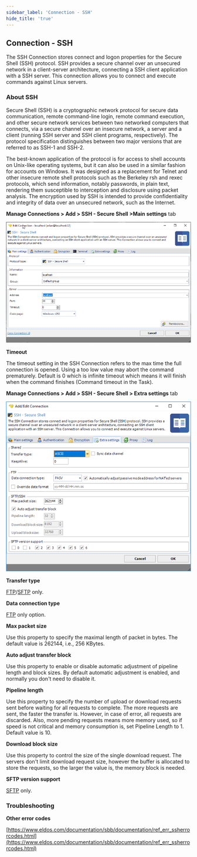 ```yaml
---
sidebar_label: 'Connection - SSH'
hide_title: 'true'
---
```


## Connection - SSH

The SSH Connection stores connect and logon properties for the Secure Shell (SSH) protocol. SSH provides a secure channel over an unsecured network in a client-server architecture, connecting a SSH client application with a SSH server. This connection allows you to connect and execute commands against Linux servers.
 
### About SSH

Secure Shell (SSH) is a cryptographic network protocol for secure data communication, remote command-line login, remote command execution, and other secure network services between two networked computers that connects, via a secure channel over an insecure network, a server and a client (running SSH server and SSH client programs, respectively). The protocol specification distinguishes between two major versions that are referred to as SSH-1 and SSH-2.
 
The best-known application of the protocol is for access to shell accounts on Unix-like operating systems, but it can also be used in a similar fashion for accounts on Windows. It was designed as a replacement for Telnet and other insecure remote shell protocols such as the Berkeley rsh and rexec protocols, which send information, notably passwords, in plain text, rendering them susceptible to interception and disclosure using packet analysis. The encryption used by SSH is intended to provide confidentiality and integrity of data over an unsecured network, such as the Internet.

**Manage Connections > Add > SSH - Secure Shell >Main settings** tab

![](../../../static/img/sshmainsettings.png)

**Timeout**

The timeout setting in the SSH Connection refers to the max time the full connection is opened. Using a too low value may abort the command prematurely. Default is 0 which is infinite timeout which means it will finish when the command finishes (Command timeout in the Task).

**Manage Connections > Add > SSH - Secure Shell > Extra settings** tab

![](../../../static/img/connectionsshextrasettings.png)

**Transfer type**

[FTP](connection-ftp)/[SFTP](connection-sftp) only.
 
**Data connection type**

[FTP](connection-ftp) only option.
 
**Max packet size**

Use this property to specify the maximal length of packet in bytes. The default value is 262144, i.e., 256 KBytes.
 
**Auto adjust transfer block**

Use this property to enable or disable automatic adjustment of pipeline length and block sizes. By default automatic adjustment is enabled, and normally you don't need to disable it.
 
**Pipeline length**

Use this property to specify the number of upload or download requests sent before waiting for all requests to complete. The more requests are sent, the faster the transfer is. However, in case of error, all requests are discarded. Also, more pending requests means more memory used, so if speed is not critical and memory consumption is, set Pipeline Length to 1. Default value is 10.
 
**Download block size**

Use this property to control the size of the single download request. The servers don't limit download request size, however the buffer is allocated to store the requests, so the larger the value is, the memory block is needed.
 
**SFTP version support**

[SFTP](connection-sftp) only.
 
### Troubleshooting

**Other error codes**

[https://www.eldos.com/documentation/sbb/documentation/ref_err_ssherrorcodes.html](https://www.eldos.com/documentation/sbb/documentation/ref_err_ssherrorcodes.html)